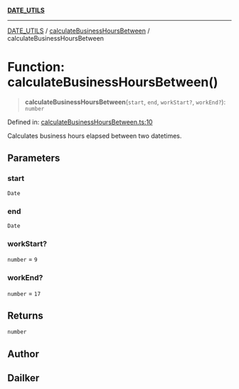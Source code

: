 [**DATE_UTILS**](../../README.md)

***

[DATE_UTILS](../../README.md) / [calculateBusinessHoursBetween](../README.md) / calculateBusinessHoursBetween

# Function: calculateBusinessHoursBetween()

> **calculateBusinessHoursBetween**(`start`, `end`, `workStart?`, `workEnd?`): `number`

Defined in: [calculateBusinessHoursBetween.ts:10](https://github.com/dailker/everyutil/blob/c097f0fc92f833ed4a91824bfd902e8ca984c4de/src/date/calculateBusinessHoursBetween.ts#L10)

Calculates business hours elapsed between two datetimes.

## Parameters

### start

`Date`

### end

`Date`

### workStart?

`number` = `9`

### workEnd?

`number` = `17`

## Returns

`number`

## Author

## Dailker
